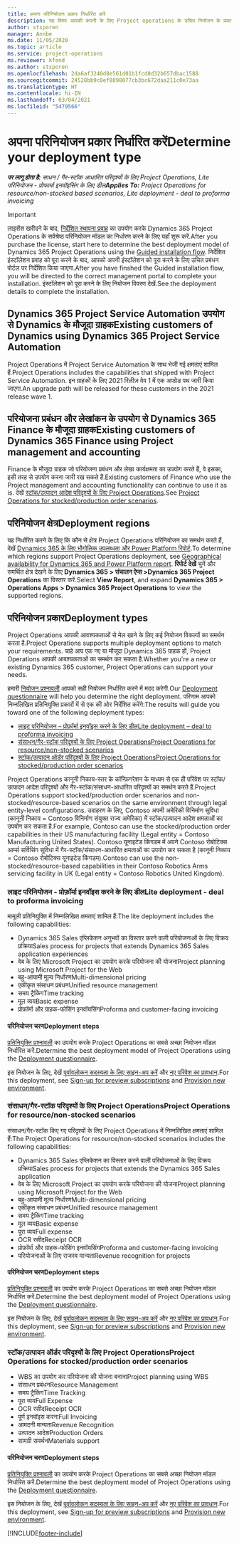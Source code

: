 ```yaml
---
title: अपना परिनियोजन प्रकार निर्धारित करें
description: यह विषय आपकी कंपनी के लिए Project operations के उचित नियोजन के प्रकार को निर्धारित करने में आपकी मदद करने हेतु जानकारी प्रदान करता है.
author: stsporen
manager: Annbe
ms.date: 11/05/2020
ms.topic: article
ms.service: project-operations
ms.reviewer: kfend
ms.author: stsporen
ms.openlocfilehash: 2da6af3240d8e561d01b1fcd8d32b657dbac1588
ms.sourcegitcommit: 24528bb9c0ef8898077cb3bc672daa211c0e73aa
ms.translationtype: HT
ms.contentlocale: hi-IN
ms.lasthandoff: 03/04/2021
ms.locfileid: "5479566"
---
```

# <a name="determine-your-deployment-type"></a><span data-ttu-id="2b66c-103">अपना परिनियोजन प्रकार निर्धारित करें</span><span class="sxs-lookup"><span data-stu-id="2b66c-103">Determine your deployment type</span></span>

<span data-ttu-id="2b66c-104">_**पर लागू होता है:** साधन / गैर-स्टॉक आधारित परिदृश्यों के लिए Project Operations, Lite परिनियोजन - प्रोफार्मा इनवॉइसिंग के लिए डील_</span><span class="sxs-lookup"><span data-stu-id="2b66c-104">_**Applies To:** Project Operations for resource/non-stocked based scenarios, Lite deployment - deal to proforma invoicing_</span></span>

> [!IMPORTANT]
> <span data-ttu-id="2b66c-105">लाइसेंस खरीदने के बाद, [निर्देशित स्थापना प्रवाह](https://aka.ms/provisionprojectoperations) का उपयोग करके Dynamics 365 Project Operations के सर्वश्रेष्ठ परिनियोजन मॉडल का निर्धारण करने के लिए यहाँ शुरू करें.</span><span class="sxs-lookup"><span data-stu-id="2b66c-105">After you purchase the license, start here to determine the best deployment model of Dynamics 365 Project Operations using the [Guided installation flow](https://aka.ms/provisionprojectoperations).</span></span>
> <span data-ttu-id="2b66c-106">निर्देशित इंस्टॉलेशन प्रवाह को पूरा करने के बाद, आपको अपनी इंस्टॉलेशन को पूरा करने के लिए उचित प्रबंधन पोर्टल पर निर्देशित किया जाएगा.</span><span class="sxs-lookup"><span data-stu-id="2b66c-106">After you have finshed the Guided installation flow, you will be directed to the correct management portal to complete your installation.</span></span> <span data-ttu-id="2b66c-107">इंस्टॉलेशन को पूरा करने के लिए नियोजन विवरण देखें.</span><span class="sxs-lookup"><span data-stu-id="2b66c-107">See the deployment details to complete the installation.</span></span>


## <a name="existing-customers-of-dynamics-using-dynamics-365-project-service-automation"></a><span data-ttu-id="2b66c-108">Dynamics 365 Project Service Automation उपयोग से Dynamics के मौजूदा ग्राहक</span><span class="sxs-lookup"><span data-stu-id="2b66c-108">Existing customers of Dynamics using Dynamics 365 Project Service Automation</span></span>
<span data-ttu-id="2b66c-109">Project Operations में Project Service Automation के साथ भेजी गई क्षमताएं शामिल हैं.</span><span class="sxs-lookup"><span data-stu-id="2b66c-109">Project Operations includes the capabilities that shipped with Project Service Automation.</span></span> <span data-ttu-id="2b66c-110">इन ग्राहकों के लिए 2021 रिलीज़ वेव 1 में एक अपग्रेड पथ जारी किया जाएगा.</span><span class="sxs-lookup"><span data-stu-id="2b66c-110">An upgrade path will be released for these customers in the 2021 release wave 1.</span></span>

## <a name="existing-customers-of-dynamics-365-finance-using-project-management-and-accounting"></a><span data-ttu-id="2b66c-111">परियोजना प्रबंधन और लेखांकन के उपयोग से Dynamics 365 Finance के मौजूदा ग्राहक</span><span class="sxs-lookup"><span data-stu-id="2b66c-111">Existing customers of Dynamics 365 Finance using Project management and accounting</span></span> 

<span data-ttu-id="2b66c-112">Finance के मौजूदा ग्राहक जो परियोजना प्रबंधन और लेखा कार्यक्षमता का उपयोग करते हैं, वे इसका, इसी तरह से उपयोग करना जारी रख सकते हैं.</span><span class="sxs-lookup"><span data-stu-id="2b66c-112">Existing customers of Finance who use the Project management and accounting functionality can continue to use it as is.</span></span> <span data-ttu-id="2b66c-113">देखें [स्टॉक/उत्पादन आदेश परिदृश्यों के लिए Project Operations](#pma).</span><span class="sxs-lookup"><span data-stu-id="2b66c-113">See [Project Operations for stocked/production order scenarios](#pma).</span></span>


## <a name="deployment-regions"></a><span data-ttu-id="2b66c-114">परिनियोजन क्षेत्र</span><span class="sxs-lookup"><span data-stu-id="2b66c-114">Deployment regions</span></span>
<span data-ttu-id="2b66c-115">यह निर्धारित करने के लिए कि कौन से क्षेत्र Project Operations परिनियोजन का समर्थन करते हैं, देखें [Dynamics 365 के लिए भौगोलिक उपलब्धता और Power Platform रिपोर्ट](https://dynamics.microsoft.com/en-us/geographic-availability/).</span><span class="sxs-lookup"><span data-stu-id="2b66c-115">To determine which regions support Project Operations deployment, see [Geographical availability for Dynamics 365 and Power Platform report](https://dynamics.microsoft.com/en-us/geographic-availability/).</span></span> <span data-ttu-id="2b66c-116">**रिपोर्ट देखें** चुनें और समर्थित क्षेत्र देखने के लिए **Dynamics 365 > संचालन ऐप्स >Dynamics 365 Project Operations** का विस्तार करें.</span><span class="sxs-lookup"><span data-stu-id="2b66c-116">Select **View Report**, and expand **Dynamics 365 > Operations Apps > Dynamics 365 Project Operations** to view the supported regions.</span></span>

## <a name="deployment-types"></a><span data-ttu-id="2b66c-117">परिनियोजन प्रकार</span><span class="sxs-lookup"><span data-stu-id="2b66c-117">Deployment types</span></span>
<span data-ttu-id="2b66c-118">Project Operations आपकी आवश्यकताओं से मेल खाने के लिए कई नियोजन विकल्पों का समर्थन करता है.</span><span class="sxs-lookup"><span data-stu-id="2b66c-118">Project Operations supports multiple deployment options to match your requirements.</span></span> <span data-ttu-id="2b66c-119">चाहे आप एक नए या मौजूदा Dynamics 365 ग्राहक हों, Project Operations आपकी आवश्यकताओं का समर्थन कर सकता है.</span><span class="sxs-lookup"><span data-stu-id="2b66c-119">Whether you're a new or existing Dynamics 365 customer, Project Operations can support your needs.</span></span>

<span data-ttu-id="2b66c-120">हमारी [नियोजन प्रश्नावली](https://aka.ms/provisionprojectoperations) आपको सही नियोजन निर्धारित करने में मदद करेगी.</span><span class="sxs-lookup"><span data-stu-id="2b66c-120">Our [Deployment questionnaire](https://aka.ms/provisionprojectoperations) will help you determine the right deployment.</span></span> <span data-ttu-id="2b66c-121">परिणाम आपको निम्नलिखित प्रतिनियुक्ति प्रकारों में से एक की ओर निर्देशित करेंगे:</span><span class="sxs-lookup"><span data-stu-id="2b66c-121">The results will guide you toward one of the following deployment types:</span></span>

- [<span data-ttu-id="2b66c-122">लाइट परिनियोजन – प्रोफ़ॉर्मा इनवॉइस करने के लिए डील</span><span class="sxs-lookup"><span data-stu-id="2b66c-122">Lite deployment – deal to proforma invoicing</span></span>](#lite)
- [<span data-ttu-id="2b66c-123">संसाधन/गैर-स्टॉक परिदृश्यों के लिए Project Operations</span><span class="sxs-lookup"><span data-stu-id="2b66c-123">Project Operations for resource/non-stocked scenarios</span></span>](#integrated)
- [<span data-ttu-id="2b66c-124">स्टॉक/उत्पादन ऑर्डर परिदृश्यों के लिए Project Operations</span><span class="sxs-lookup"><span data-stu-id="2b66c-124">Project Operations for stocked/production order scenarios</span></span>](#pma)

<span data-ttu-id="2b66c-125">Project Operations कानूनी निकाय-स्तर के कॉन्फ़िगरेशन के माध्यम से एक ही परिवेश पर स्टॉक/उत्पादन आदेश परिदृश्यों और गैर-स्टॉक/संसाधन-आधारित परिदृश्यों का समर्थन करते हैं.</span><span class="sxs-lookup"><span data-stu-id="2b66c-125">Project Operations support stocked/production order scenarios and non-stocked/resource-based scenarios on the same environment through legal entity-level configurations.</span></span> <span data-ttu-id="2b66c-126">उदाहरण के लिए, Contoso अपनी अमेरिकी विनिर्माण सुविधा (कानूनी निकाय = Contoso विनिर्माण संयुक्त राज्य अमेरिका) में स्टॉक/उत्पादन आदेश क्षमताओं का उपयोग कर सकता है.</span><span class="sxs-lookup"><span data-stu-id="2b66c-126">For example, Contoso can use the stocked/production order capabilities in their US manufacturing facility (Legal entity = Contoso Manufacturing United States).</span></span> <span data-ttu-id="2b66c-127">Contoso यूनाइटेड किंगडम में अपने Contoso रोबोटिक्स आर्म्स सर्विसिंग सुविधा में गैर-स्टॉक/संसाधन-आधारित क्षमताओं का उपयोग कर सकता है (कानूनी निकाय = Contoso रोबोटिक्स यूनाइटेड किंगडम).</span><span class="sxs-lookup"><span data-stu-id="2b66c-127">Contoso can use the non-stocked/resource-based capabilities in their Contoso Robotics Arms servicing facility in UK (Legal entity = Contoso Robotics United Kingdom).</span></span>

### <a name="lite-deployment---deal-to-proforma-invoicing"></a><a  name="lite"></a><span data-ttu-id="2b66c-128">लाइट परिनियोजन - प्रोफ़ॉर्मा इनवॉइस करने के लिए डील</span><span class="sxs-lookup"><span data-stu-id="2b66c-128">Lite deployment - deal to proforma invoicing</span></span>

<span data-ttu-id="2b66c-129">मामूली प्रतिनियुक्ति में निम्नलिखित क्षमताएं शामिल हैं:</span><span class="sxs-lookup"><span data-stu-id="2b66c-129">The lite deployment includes the following capabilities:</span></span>

- <span data-ttu-id="2b66c-130">Dynamics 365 Sales एप्लिकेशन अनुभवों का विस्तार करने वाली परियोजनाओं के लिए विक्रय प्रक्रिया</span><span class="sxs-lookup"><span data-stu-id="2b66c-130">Sales process for projects that extends Dynamics 365 Sales application experiences</span></span>
- <span data-ttu-id="2b66c-131">वेब के लिए Microsoft Project का उपयोग करके परियोजना की योजना</span><span class="sxs-lookup"><span data-stu-id="2b66c-131">Project planning using Microsoft Project for the Web</span></span>
- <span data-ttu-id="2b66c-132">बहु-आयामी मूल्य निर्धारण</span><span class="sxs-lookup"><span data-stu-id="2b66c-132">Multi-dimensional pricing</span></span>
- <span data-ttu-id="2b66c-133">एकीकृत संसाधन प्रबंधन</span><span class="sxs-lookup"><span data-stu-id="2b66c-133">Unified resource management</span></span>
- <span data-ttu-id="2b66c-134">समय ट्रैकिंग</span><span class="sxs-lookup"><span data-stu-id="2b66c-134">Time tracking</span></span>
- <span data-ttu-id="2b66c-135">मूल व्यय</span><span class="sxs-lookup"><span data-stu-id="2b66c-135">Basic expense</span></span>
- <span data-ttu-id="2b66c-136">प्रोफ़ॉर्मा और ग्राहक-फोसिंग इनवॉयसिंग</span><span class="sxs-lookup"><span data-stu-id="2b66c-136">Proforma and customer-facing invoicing</span></span> 

#### <a name="deployment-steps"></a><span data-ttu-id="2b66c-137">परिनियोजन चरण</span><span class="sxs-lookup"><span data-stu-id="2b66c-137">Deployment steps</span></span>
<span data-ttu-id="2b66c-138">[प्रतिनियुक्ति प्रश्नावली](https://aka.ms/provisionprojectoperations) का उपयोग करके Project Operations का सबसे अच्छा नियोजन मॉडल निर्धारित करें.</span><span class="sxs-lookup"><span data-stu-id="2b66c-138">Determine the best deployment model of Project Operations using the [Deployment questionnaire](https://aka.ms/provisionprojectoperations).</span></span>

<span data-ttu-id="2b66c-139">इस नियोजन के लिए, देखें [पूर्वावलोकन सदस्यता के लिए साइन-अप करें](lite-preview-subscription-sign-up.md) और [नए परिवेश का प्रावधान](lite-deployment.md).</span><span class="sxs-lookup"><span data-stu-id="2b66c-139">For this deployment, see [Sign-up for preview subscriptions](lite-preview-subscription-sign-up.md) and [Provision new environment](lite-deployment.md).</span></span> 


### <a name="project-operations-for-resourcenon-stocked-scenarios"></a><a name="integrated"></a><span data-ttu-id="2b66c-140">संसाधन/गैर-स्टॉक परिदृश्यों के लिए Project Operations</span><span class="sxs-lookup"><span data-stu-id="2b66c-140">Project Operations for resource/non-stocked scenarios</span></span>
<span data-ttu-id="2b66c-141">संसाधन/गैर-स्टॉक किए गए परिदृश्यों के लिए Project Operations में निम्नलिखित क्षमताएं शामिल हैं:</span><span class="sxs-lookup"><span data-stu-id="2b66c-141">The Project Operations for resource/non-stocked scenarios includes the following capabilities:</span></span>
 
- <span data-ttu-id="2b66c-142">Dynamics 365 Sales एप्लिकेशन का विस्तार करने वाली परियोजनाओं के लिए विक्रय प्रक्रिया</span><span class="sxs-lookup"><span data-stu-id="2b66c-142">Sales process for projects that extends the Dynamics 365 Sales application</span></span>
- <span data-ttu-id="2b66c-143">वेब के लिए Microsoft Project का उपयोग करके परियोजना की योजना</span><span class="sxs-lookup"><span data-stu-id="2b66c-143">Project planning using Microsoft Project for the Web</span></span>
- <span data-ttu-id="2b66c-144">बहु-आयामी मूल्य निर्धारण</span><span class="sxs-lookup"><span data-stu-id="2b66c-144">Multi-dimensional pricing</span></span>
- <span data-ttu-id="2b66c-145">एकीकृत संसाधन प्रबंधन</span><span class="sxs-lookup"><span data-stu-id="2b66c-145">Unified resource management</span></span>
- <span data-ttu-id="2b66c-146">समय ट्रैकिंग</span><span class="sxs-lookup"><span data-stu-id="2b66c-146">Time tracking</span></span>
- <span data-ttu-id="2b66c-147">मूल व्यय</span><span class="sxs-lookup"><span data-stu-id="2b66c-147">Basic expense</span></span>
- <span data-ttu-id="2b66c-148">पूरा व्यय</span><span class="sxs-lookup"><span data-stu-id="2b66c-148">Full expense</span></span>
- <span data-ttu-id="2b66c-149">OCR रसीद</span><span class="sxs-lookup"><span data-stu-id="2b66c-149">Receipt OCR</span></span>
- <span data-ttu-id="2b66c-150">प्रोफ़ॉर्मा और ग्राहक-फोसिंग इनवॉयसिंग</span><span class="sxs-lookup"><span data-stu-id="2b66c-150">Proforma and customer-facing invoicing</span></span> 
- <span data-ttu-id="2b66c-151">परियोजनाओं के लिए राजस्व मान्यता</span><span class="sxs-lookup"><span data-stu-id="2b66c-151">Revenue recognition for projects</span></span>

#### <a name="deployment-steps"></a><span data-ttu-id="2b66c-152">परिनियोजन चरण</span><span class="sxs-lookup"><span data-stu-id="2b66c-152">Deployment steps</span></span>
<span data-ttu-id="2b66c-153">[प्रतिनियुक्ति प्रश्नावली](https://aka.ms/provisionprojectoperations) का उपयोग करके Project Operations का सबसे अच्छा नियोजन मॉडल निर्धारित करें.</span><span class="sxs-lookup"><span data-stu-id="2b66c-153">Determine the best deployment model of Project Operations using the [Deployment questionnaire](https://aka.ms/provisionprojectoperations).</span></span>

<span data-ttu-id="2b66c-154">इस नियोजन के लिए, देखें [पूर्वावलोकन सदस्यता के लिए साइन-अप करें](resource-sign-up-preview-subscription.md) और [नए परिवेश का प्रावधान](resource-provision-new-environment.md).</span><span class="sxs-lookup"><span data-stu-id="2b66c-154">For this deployment, see [Sign-up for preview subscriptions](resource-sign-up-preview-subscription.md) and [Provision new environment](resource-provision-new-environment.md).</span></span> 


### <a name="project-operations-for-stockedproduction-order-scenarios"></a><a name="pma"></a><span data-ttu-id="2b66c-155">स्टॉक/उत्पादन ऑर्डर परिदृश्यों के लिए Project Operations</span><span class="sxs-lookup"><span data-stu-id="2b66c-155">Project Operations for stocked/production order scenarios</span></span>

- <span data-ttu-id="2b66c-156">WBS का उपयोग कर परियोजना की योजना बनाना</span><span class="sxs-lookup"><span data-stu-id="2b66c-156">Project planning using WBS</span></span>
- <span data-ttu-id="2b66c-157">संसाधन प्रबंधन</span><span class="sxs-lookup"><span data-stu-id="2b66c-157">Resource Management</span></span>
- <span data-ttu-id="2b66c-158">समय ट्रैकिंग</span><span class="sxs-lookup"><span data-stu-id="2b66c-158">Time Tracking</span></span>
- <span data-ttu-id="2b66c-159">पूरा व्यय</span><span class="sxs-lookup"><span data-stu-id="2b66c-159">Full Expense</span></span>
- <span data-ttu-id="2b66c-160">OCR रसीद</span><span class="sxs-lookup"><span data-stu-id="2b66c-160">Receipt OCR</span></span>
- <span data-ttu-id="2b66c-161">पूर्ण इनवॉइस करना</span><span class="sxs-lookup"><span data-stu-id="2b66c-161">Full Invoicing</span></span>
- <span data-ttu-id="2b66c-162">आमदनी मान्यता</span><span class="sxs-lookup"><span data-stu-id="2b66c-162">Revenue Recognition</span></span>
- <span data-ttu-id="2b66c-163">उत्पादन आदेश</span><span class="sxs-lookup"><span data-stu-id="2b66c-163">Production Orders</span></span>
- <span data-ttu-id="2b66c-164">सामग्री समर्थन</span><span class="sxs-lookup"><span data-stu-id="2b66c-164">Materials support</span></span>

#### <a name="deployment-steps"></a><span data-ttu-id="2b66c-165">परिनियोजन चरण</span><span class="sxs-lookup"><span data-stu-id="2b66c-165">Deployment steps</span></span>
<span data-ttu-id="2b66c-166">[प्रतिनियुक्ति प्रश्नावली](https://aka.ms/provisionprojectoperations) का उपयोग करके Project Operations का सबसे अच्छा नियोजन मॉडल निर्धारित करें.</span><span class="sxs-lookup"><span data-stu-id="2b66c-166">Determine the best deployment model of Project Operations using the [Deployment questionnaire](https://aka.ms/provisionprojectoperations).</span></span>

<span data-ttu-id="2b66c-167">इस नियोजन के लिए, देखें [पूर्वावलोकन सदस्यता के लिए साइन-अप करें](https://docs.microsoft.com/dynamics365/fin-ops-core/dev-itpro/dev-tools/sign-up-preview-subscription?toc=/dynamics365/finance/toc.json) और [नए परिवेश का प्रावधान](https://docs.microsoft.com/dynamics365/fin-ops-core/dev-itpro/deployment/deploy-demo-environment?toc=/dynamics365/finance/toc.json).</span><span class="sxs-lookup"><span data-stu-id="2b66c-167">For this deployment, see [Sign-up for preview subscriptions](https://docs.microsoft.com/dynamics365/fin-ops-core/dev-itpro/dev-tools/sign-up-preview-subscription?toc=/dynamics365/finance/toc.json) and [Provision new environment](https://docs.microsoft.com/dynamics365/fin-ops-core/dev-itpro/deployment/deploy-demo-environment?toc=/dynamics365/finance/toc.json).</span></span> 



[!INCLUDE[footer-include](../includes/footer-banner.md)]
